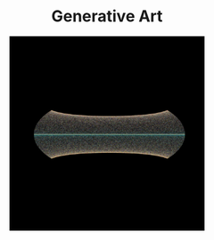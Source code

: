 
<h1 align='center'>Generative Art</h1>
<div align="center">
  <img src="output/images/10cae317-c826-41f6-9e27-2f77897ae86b.webp" alt="10cae317-c826-41f6-9e27-2f77897ae86b.webp" width="350">
</div>
